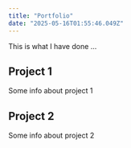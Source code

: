 ```yaml
---
title: "Portfolio"
date: "2025-05-16T01:55:46.049Z"
---
```



This is what I have done …


## Project 1

Some info about project 1


## Project 2

Some info about project 2

